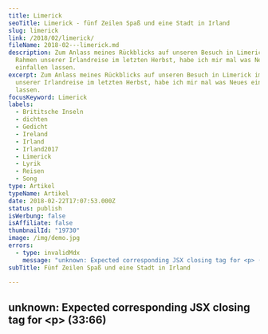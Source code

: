 ```yaml
---
title: Limerick
seoTitle: Limerick - fünf Zeilen Spaß und eine Stadt in Irland
slug: limerick
link: /2018/02/limerick/
fileName: 2018-02---limerick.md
description: Zum Anlass meines Rückblicks auf unseren Besuch in Limerick im
  Rahmen unserer Irlandreise im letzten Herbst, habe ich mir mal was Neues
  einfallen lassen.
excerpt: Zum Anlass meines Rückblicks auf unseren Besuch in Limerick im Rahmen
  unserer Irlandreise im letzten Herbst, habe ich mir mal was Neues einfallen
  lassen.
focusKeyword: Limerick
labels:
  - Brititsche Inseln
  - dichten
  - Gedicht
  - Ireland
  - Irland
  - Irland2017
  - Limerick
  - Lyrik
  - Reisen
  - Song
type: Artikel
typeName: Artikel
date: 2018-02-22T17:07:53.000Z
status: publish
isWerbung: false
isAffiliate: false
thumbnailId: "19730"
image: /img/demo.jpg
errors:
  - type: invalidMdx
    message: "unknown: Expected corresponding JSX closing tag for <p> (33:66)"
subTitle: Fünf Zeilen Spaß und eine Stadt in Irland
  
---
```


## unknown: Expected corresponding JSX closing tag for &lt;p> (33:66)

<!--
**Zum Anlass meines Rückblicks auf unseren Besuch in Limerick im Rahmen unserer
Irlandreise im letzten Herbst, habe ich mir mal was ganz Neues einfallen lassen.
Ich habe mich an einem Limerick versucht. Was sich als gar nicht so einfach
herausstellte.**

> "Ein Limerick ist ein kurzes, in aller Regel scherzhaftes Gedicht in fünf
> Zeilen mit dem Reimschema aabba und einem (relativ) festen metrischen Schema."

> "Limerick (irisch: Luimneach, [ɫɪmʲˈnʲax]) ist die Hauptstadt der Grafschaft
> Limerick in der Provinz Munster im Südwesten der Republik Irland. Die Stadt
> hat 56.779 Einwohner, mit Vororten 90.778 Einwohner (Stand 2011). Sie ist
> historisches Zentrum der Region und in einigen Bereichen Zentrum für den
> Westen Irlands."

Das sagt die Online-Enzyklopädie. Schaut mal, was ich daraus gemacht habe. Die
Bilder habe ich bei unserem Besuch dort am 12.11.2017 aufgenommen.

![](http://cardamonchai.com/wp-content/uploads/2018/02/39326731695_cbf529dc1e_z-300x225.jpg)

<blockquote>
## Des Burschen Trick
Es war einst ein Bursch in Limerick
Der fand Gefallen an einem Trick
Trank er viel des Nachts
Sprach er gern aus den Satz
Schreib es auf den Deckel von Nick

Doch Nick war kein dummer Gesell Und so fand er es raus sehr schnell Er band
einen Strick Um des Burschen Genick Und hängte ihn ans Karussell</blockquote>

Na ja, ich übe noch. Ist echt ganz schön schwierig, wenn man es das erste Mal
ausprobiert, aber es macht auch großen Spaß!

## So schreibt man ein Limerick

Für alle, die es auch mal versuchen möchten, hier ein paar Tricks:

Macht Euch eine Tabelle mit neun Spalten und fünf Zeilen. Jeweils die erste,
zweite und fünfte Zeile eines Reims dürfen je acht oder neun Silben haben, die
dritte und vierte je fünf oder sechs. Mit der vierten Zeile arbeitet ihr auf die
Pointe, die in der fünften Zeile kommt, hin, verratet sie aber noch nicht. Und
behaltet beim Texten immer den Rhythmus im Kopf:

- Anapaestisches Metrum - zwei kurze, betonte Silben gefolgt von einer langen:
  da-da-DAHM, da-da-DAHM
- Amphibrachisches Metrum - eine lange, betonte Silbe "eingerahmt" von zwei
  kurzen: da-DAHM-da, da-DAHM-da

![Limerick](http://cardamonchai.com/wp-content/uploads/2018/02/40224475451_68f0dffe8d_z-300x225.jpg)

Dann müsst Ihr nur noch kreativ sein und das Gerüst mit Eurem Text füllen. Am
Ende der ersten Zeile setzt Ihr einfach einen Ort Eurer Wahl (z. B. Ham/burg,
Ber/lin, Bonn, Ful/da) ein. Der Rest ergibt sich aus Eurer Fantasie.
Traditionell darf der Text gerne ins Schrille oder Obszöne abdriften. Fünf
Zeilen Spaß! Ich bin gespannt auf Eure Limericks!

Neben der möglichen Verwandschaft des Limerick (Gedicht) mit der Stadt Limerick,
gibt es auch Vermutungen, der Name sei vom Soldatenlied "Will you come up to
Limerick" aus dem 18. Jahrhundert abgeleitet. Auch gibt es eine Verbindung zu
einer Sammlung von rhythmischen Kinderreimen in "Mother Goose's Melody" aus dem
Jahr 1765.

## Wegweiser Irland 2017

1.  [Möwen in Dublin](/2017/10/moewen-in-dublin/)
1.  [Spaziergang durch Dublin](/2017/10/kleiner-spaziergang-durch-dublin/)
1.  [Guinness ist vegan - Unser Besuch in der St. James Gate Brewery](/2017/10/guinness-ist-vegan-brauerei-besuch/)
1.  [Bunte Insel Irland - Farbenfrohe Details in Kilkenny](/2017/11/kilkenny-bunte-insel-irland/)
1.  [Kilkenny Castle - Ein Schloss mit vielen Gesichtern](/2017/11/kilkenny-castle/)
1.  [Rock Of Cashel - Ein geschichtsträchtiger Ort](/2017/11/rock-of-cashel/)
1.  [Cork - Technik und Tradition](/2017/12/cork/)
1.  [Abenteuer auf dem Ring Of Kerry](/2018/01/ring-of-kerry/)
1.  [Muckross House und Torc Waterfall](/2018/02/muckross-house-und-torc-waterfall-irland/)
1.  [Inch Beach - Traumstrand auf der Dingle Halbinsel](/2018/02/lieblingsstrand-inch-beach/)
1.  Limerick - Fünf Zeilen Spaß und eine Stadt in Irland
1.  [Das Ende des Regenbogens - Eine Irische Sage](/2018/02/das-ende-des-regenbogens/)
1.  [Da Vincenzo Limerick - Irlands beste vegane Steinofenpizza](/2018/03/da-vincenzo-limerick/)
1.  [Dingle - Buntes Städtchen am Atlantik](/2018/03/dingle/)
1.  [Curraghchase Caravan &amp; Camp Site - Kilcornan](/2018/03/curraghchase-caravan-camp-site/)
1.  [Bunratty Castle - Normannische Burg und Publikumsmagnet](/2018/03/bunratty-castle/)
1.  [Cliffs Of Moher](/2018/04/cliffs-of-moher/)
1.  [Fitzpatrick's Pub Doolin](/2018/04/fitzpatricks-pub-doolin/)
1.  [Doolin - Sehnsuchtsort am Atlantik](/2018/04/doolin/)
1.  [Burren und Poulnabrone Dolmen](/2018/04/poulnabrone-dolmen-burren/)
1.  [Galway - Kunst, Kultur und Livemusik](/2018/04/galway/)
1.  [The Lighthouse Tea Room Galway](/2018/05/the-lighthouse-tea-room-galway/)
1.  [Birds of Westport](/2018/05/birds-of-westport/)
1.  [Sky Loop Road](/2018/05/sky-loop-road-clifden/)
1.  [Irischer Traumstrand](/2018/05/irischer-traumstrand/)
1.  [Connemara National Park](/2018/05/connemara-national-park/)
1.  [Kylemore Abbey](/2018/05/kylemore-abbey/)

-->

  